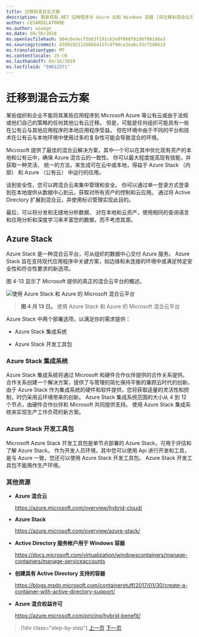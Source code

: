 ```yaml
---
title: 迁移到混合云方案
description: 更新现有.NET 应用程序与 Azure 云和 Windows 容器 |将迁移到混合云方案
author: CESARDELATORRE
ms.author: wiwagn
ms.date: 04/30/2018
ms.openlocfilehash: b04c6edecf5b63f191cb2e0f808fb1d0f801d0a3
ms.sourcegitcommit: 438919211260bb415fc8f96ca3eabc33cf2d681d
ms.translationtype: MT
ms.contentlocale: zh-CN
ms.lasthandoff: 04/16/2019
ms.locfileid: "59612571"
---
```

# <a name="migrate-to-hybrid-cloud-scenarios"></a>迁移到混合云方案

某些组织和企业不能将其某些应用程序到 Microsoft Azure 等公有云或由于法规或他们自己的策略的任何其他公有云迁移。 但是，可能是任何组织可能具有一些在公有云与其他应用程序的本地应用程序受益。 但在环境中由于不同的平台和技术在公有云与本地环境中使用过多的复杂性可能会导致混合的环境。

Microsoft 提供了最佳的混合云解决方案，其中一个可以在其中优化现有资产的本地和公有云中，确保 Azure 混合云的一致性。 你可以最大程度提高现有技能，并获取一种灵活、 统一的方法，来生成可在云中或本地，得益于 Azure Stack （内部） 和 Azure （公有云） 中运行的应用。

谈到安全性，您可以跨混合云来集中管理和安全。 你可以通过单一登录方式登录到在本地提供从数据中心到云，获取对所有资产的控制和云应用。 通过将 Active Directory 扩展到混合云，并使用标识管理实现此目的。

最后，可以将分发和无缝地分析数据、 对在本地和云资产，使用相同的查询语言和应用分析和深度学习来丰富您的数据，而不考虑其源。

## <a name="azure-stack"></a>Azure Stack

Azure Stack 是一种混合云平台，可从组织的数据中心交付 Azure 服务。 Azure Stack 旨在支持现代应用程序中关键方案，如边缘和未连接的环境中或满足特定安全性和符合性要求的新选项。

图 4-13 显示了 Microsoft 提供的真正的混合云平台的概述。

![使用 Azure Stack 和 Azure 的 Microsoft 混合云平台](./media/image13.jpg)

> **图 4 月 13 日。** 使用 Azure Stack 和 Azure 的 Microsoft 混合云平台

Azure Stack 中两个部署选项，以满足你的需求提供：

-   Azure Stack 集成系统

-   Azure Stack 开发工具包

### <a name="azure-stack-integrated-systems"></a>Azure Stack 集成系统

Azure Stack 集成系统将通过 Microsoft 和硬件合作伙伴提供的合作关系提供。 合作关系创建一个解决方案，提供了与管理的简化保持平衡的兼顾云时代的创新。 由于 Azure Stack 作为集成系统的硬件和软件提供，您将获取适量的灵活性和控制，时仍采用云环境带来的创新。 Azure Stack 集成系统范围的大小从 4 到 12 个节点，由硬件合作伙伴和 Microsoft 共同提供支持。 使用 Azure Stack 集成系统来实现生产工作负荷的新方案。

### <a name="azure-stack-development-kit"></a>Azure Stack 开发工具包

Microsoft Azure Stack 开发工具包是单节点部署的 Azure Stack，可用于评估和了解 Azure Stack。 作为开发人员环境，其中您可以使用 Api 进行开发和工具，是与 Azure 一致，您还可以使用 Azure Stack 开发工具包。 Azure Stack 开发工具包不能用作生产环境。

### <a name="additional-resources"></a>其他资源

-   **Azure 混合云**

    <https://azure.microsoft.com/overview/hybrid-cloud/>

-   **Azure Stack**

    <https://azure.microsoft.com/overview/azure-stack/>

-   **Active Directory 服务帐户用于 Windows 容器**

    <https://docs.microsoft.com/virtualization/windowscontainers/manage-containers/manage-serviceaccounts>

-   **创建具有 Active Directory 支持的容器**

    <https://blogs.msdn.microsoft.com/containerstuff/2017/01/30/create-a-container-with-active-directory-support/>

-   **Azure 混合权益许可**

    <https://azure.microsoft.com/pricing/hybrid-benefit/>

>[!div class="step-by-step"]
>[上一页](modernize-your-apps-lifecycle-with-ci-cd-pipelines-and-devops-tools-in-the-cloud.md)
>[下一页](../walkthroughs-technical-get-started-overview.md)
